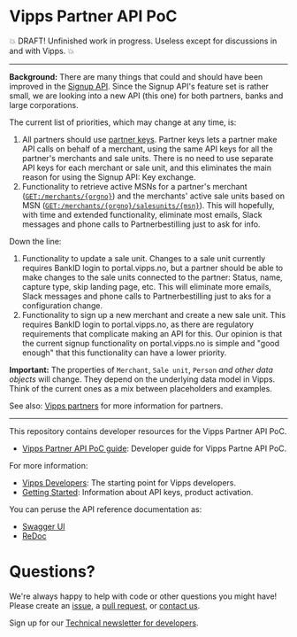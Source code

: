# Vipps Partner API PoC

💥 DRAFT! Unfinished work in progress. Useless except for discussions in and with Vipps. 💥

----------

**Background:** There are many things that could and should have been improved in the
[Signup API](https://github.com/vippsas/vipps-signup-api).
Since the Signup API's feature set is rather small, we are looking into a new API (this one)
for both partners, banks and large corporations.

The current list of priorities, which may change at any time, is:
1. All partners should use
   [partner keys](https://github.com/vippsas/vipps-partner#partner-keys).
   Partner keys lets a partner make API calls on behalf of a merchant,
   using the same API keys for all the partner's merchants and sale units.
   There is no need to use separate API keys for each merchant or sale unit,
   and this eliminates the main reason for using the Signup API: Key exchange.
2. Functionality to retrieve active MSNs for a partner's merchant
   ([`GET:/merchants/{orgno}`](https://vippsas.github.io/vipps-merchant-management-api/#/Merchants/getMerchantDetails))
   and the merchants' active sale units based on MSN
   ([`GET:/merchants/{orgno}/salesunits/{msn}`](https://vippsas.github.io/vipps-merchant-management-api/#/Saleunits/getSaleUnitsByMsn)).
   This will hopefully, with time and extended functionality, eliminate most emails,
   Slack messages and phone calls to Partnerbestilling just to ask for info.

Down the line:
1. Functionality to update a sale unit.
   Changes to a sale unit currently requires BankID login to portal.vipps.no,
   but a partner should be able to make changes to the sale units connected to
   the partner: Status, name, capture type, skip landing page, etc.
   This will eliminate more emails, Slack messages and phone calls to
   Partnerbestilling just to aks for a configuration change.
2. Functionality to sign up a new merchant and create a new sale unit.
   This requires BankID login to portal.vipps.no, as there are regulatory requirements that
   complicate making an API for this. Our opinion is that the current signup functionality on
   portal.vipps.no is simple and "good enough" that this functionality can have a lower priority.

**Important:** The properties of `Merchant`, `Sale unit`, `Person` _and other data objects_
will change. They depend on the underlying data model in Vipps.
Think of the current ones as a mix between placeholders and examples.

See also:
[Vipps partners](https://github.com/vippsas/vipps-partner)
for more information for partners.

----------

This repository contains developer resources for the Vipps Partner API PoC.

* [Vipps Partner API PoC guide](vipps-partner-api-poc.md): Developer guide for Vipps Partne API PoC.

For more information:
* [Vipps Developers](https://github.com/vippsas/vipps-developers): The starting point for Vipps developers.
* [Getting Started](https://github.com/vippsas/vipps-developers/blob/master/vipps-getting-started.md): Information about API keys, product activation.

You can peruse the API reference documentation as:
* [Swagger UI](https://vippsas.github.io/vipps-partner-api/)
* [ReDoc](https://vippsas.github.io/vipps-partner-api/redoc.html)

# Questions?

We're always happy to help with code or other questions you might have!
Please create an [issue](https://github.com/vippsas/vipps-ecom-api/issues),
a [pull request](https://github.com/vippsas/vipps-ecom-api/pulls),
or [contact us](https://github.com/vippsas/vipps-developers/blob/master/contact.md).

Sign up for our [Technical newsletter for developers](https://github.com/vippsas/vipps-developers/tree/master/newsletters).
